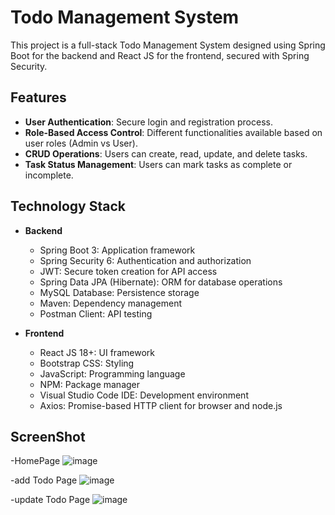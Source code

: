 # Todo Management System

This project is a full-stack Todo Management System designed using Spring Boot for the backend and React JS for the frontend, secured with Spring Security.

## Features

- **User Authentication**: Secure login and registration process.
- **Role-Based Access Control**: Different functionalities available based on user roles (Admin vs User).
- **CRUD Operations**: Users can create, read, update, and delete tasks.
- **Task Status Management**: Users can mark tasks as complete or incomplete.

## Technology Stack

- **Backend**
  - Spring Boot 3: Application framework
  - Spring Security 6: Authentication and authorization
  - JWT: Secure token creation for API access
  - Spring Data JPA (Hibernate): ORM for database operations
  - MySQL Database: Persistence storage
  - Maven: Dependency management
  - Postman Client: API testing

- **Frontend**
  - React JS 18+: UI framework
  - Bootstrap CSS: Styling
  - JavaScript: Programming language
  - NPM: Package manager
  - Visual Studio Code IDE: Development environment
  - Axios: Promise-based HTTP client for browser and node.js
 
## ScreenShot
-HomePage
![image](https://github.com/Kevin-jc-github/To-do-Management/assets/75607920/e417b2a3-ab51-42af-bcaf-87d3f014bb71)


-add Todo Page
![image](https://github.com/Kevin-jc-github/To-do-Management/assets/75607920/cd637802-ce00-4399-a2cb-18e2ca670568)


-update Todo Page
![image](https://github.com/Kevin-jc-github/To-do-Management/assets/75607920/a0e9f754-952c-4a18-acd6-a9177ea6cfc9)



    

